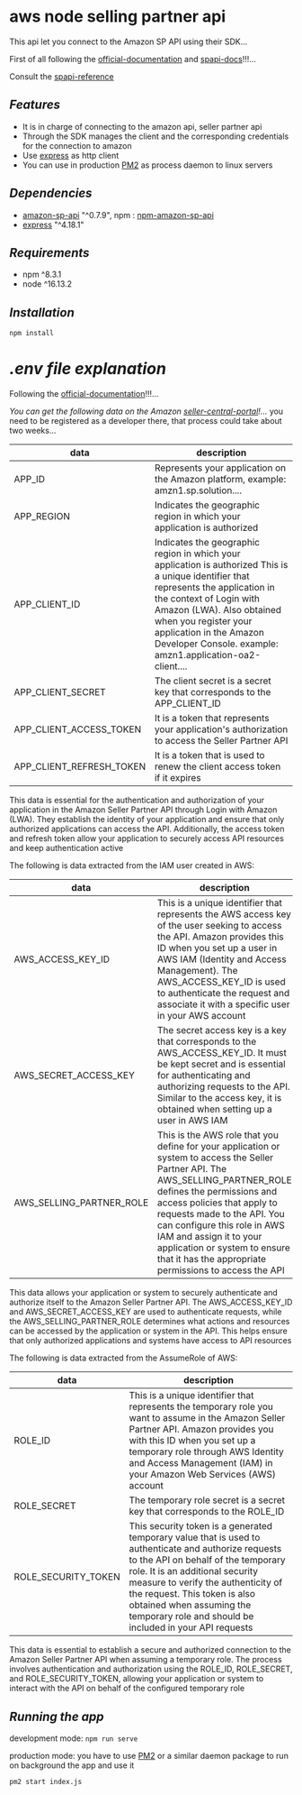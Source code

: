 # aws node selling partner api

This api let you connect to the Amazon SP API using their SDK...

First of all following the [official-documentation] and [spapi-docs]!!!...

Consult the  [spapi-reference] 


## _Features_

- It is in charge of connecting to the amazon api, seller partner api
- Through the SDK manages the client and the corresponding credentials for the connection to amazon
- Use [express] as http client
- You can use in production [PM2] as process daemon to linux servers


## _Dependencies_

- [amazon-sp-api]  "^0.7.9", npm : [npm-amazon-sp-api]
- [express]  "^4.18.1"

## _Requirements_

- npm ^8.3.1
- node ^16.13.2

## _Installation_

```
npm install 
```

# _.env file explanation_

Following the [official-documentation]!!!...

_You can get the following data on the Amazon [seller-central-portal]!..._
you need to be registered as a developer there, that process could take about two weeks...

| data | description |
| ---- | ----------- |
| APP_ID | Represents your application on the Amazon platform, example: amzn1.sp.solution.... |
| APP_REGION | Indicates the geographic region in which your application is authorized |
| APP_CLIENT_ID | Indicates the geographic region in which your application is authorized This is a unique identifier that represents the application in the context of Login with Amazon (LWA). Also obtained when you register your application in the Amazon Developer Console. example: amzn1.application-oa2-client.... |
| APP_CLIENT_SECRET | The client secret is a secret key that corresponds to the APP_CLIENT_ID |
| APP_CLIENT_ACCESS_TOKEN | It is a token that represents your application's authorization to access the Seller Partner API |
| APP_CLIENT_REFRESH_TOKEN | It is a token that is used to renew the client access token if it expires |

This data is essential for the authentication and authorization of your application in the Amazon Seller Partner API through Login with Amazon (LWA). They establish the identity of your application and ensure that only authorized applications can access the API. Additionally, the access token and refresh token allow your application to securely access API resources and keep authentication active



The following is data extracted from the IAM user created in AWS:

| data | description |
| ---- | ----------- |
| AWS_ACCESS_KEY_ID | This is a unique identifier that represents the AWS access key of the user seeking to access the API. Amazon provides this ID when you set up a user in AWS IAM (Identity and Access Management). The AWS_ACCESS_KEY_ID is used to authenticate the request and associate it with a specific user in your AWS account | 
| AWS_SECRET_ACCESS_KEY | The secret access key is a key that corresponds to the AWS_ACCESS_KEY_ID. It must be kept secret and is essential for authenticating and authorizing requests to the API. Similar to the access key, it is obtained when setting up a user in AWS IAM |
| AWS_SELLING_PARTNER_ROLE | This is the AWS role that you define for your application or system to access the Seller Partner API. The AWS_SELLING_PARTNER_ROLE defines the permissions and access policies that apply to requests made to the API. You can configure this role in AWS IAM and assign it to your application or system to ensure that it has the appropriate permissions to access the API |

This data allows your application or system to securely authenticate and authorize itself to the Amazon Seller Partner API. The AWS_ACCESS_KEY_ID and AWS_SECRET_ACCESS_KEY are used to authenticate requests, while the AWS_SELLING_PARTNER_ROLE determines what actions and resources can be accessed by the application or system in the API. This helps ensure that only authorized applications and systems have access to API resources



The following is data extracted from the AssumeRole of AWS:

| data | description |
| ---- | ----------- |
| ROLE_ID | This is a unique identifier that represents the temporary role you want to assume in the Amazon Seller Partner API. Amazon provides you with this ID when you set up a temporary role through AWS Identity and Access Management (IAM) in your Amazon Web Services (AWS) account |
| ROLE_SECRET | The temporary role secret is a secret key that corresponds to the ROLE_ID |
| ROLE_SECURITY_TOKEN | This security token is a generated temporary value that is used to authenticate and authorize requests to the API on behalf of the temporary role. It is an additional security measure to verify the authenticity of the request. This token is also obtained when assuming the temporary role and should be included in your API requests |

This data is essential to establish a secure and authorized connection to the Amazon Seller Partner API when assuming a temporary role. The process involves authentication and authorization using the ROLE_ID, ROLE_SECRET, and ROLE_SECURITY_TOKEN, allowing your application or system to interact with the API on behalf of the configured temporary role


## _Running the app_

development mode: `npm run serve`

production mode: you have to use [PM2] or a similar daemon package to run on background the app and use it
```
pm2 start index.js
```


[amazon-sp-api]: <https://developer-docs.amazon.com/sp-api/docs/what-is-the-selling-partner-api>
[npm-amazon-sp-api]: <https://www.npmjs.com/package/amazon-sp-api#call-the-api>
[seller-central-portal]: <https://sellercentral.amazon.com.mx/>
[official-documentation]: <https://developer.amazonservices.com/amazon-business>
[spapi-docs]: <https://developer-docs.amazon.com/sp-api/docs>
[spapi-reference]: <https://github.com/amzn/selling-partner-api-docs/tree/main/references>
[express]: <https://expressjs.com/es/>
[PM2]: <https://pm2.keymetrics.io/>